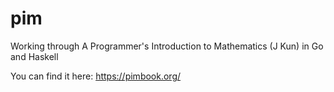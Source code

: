 # pim

Working through A Programmer's Introduction to Mathematics (J Kun) in Go and Haskell

You can find it here: <https://pimbook.org/>

